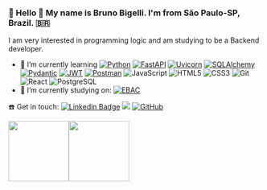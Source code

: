 ### 👋 Hello 👋 My name is Bruno Bigelli. I'm from São Paulo-SP, Brazil. :brazil:


I am very interested in programming logic and am studying to be a Backend developer.


- 🌱 I’m currently learning [![Python](https://img.shields.io/badge/Python-3.9%2B-blue?logo=python&logoColor=white)](https://www.python.org/) [![FastAPI](https://img.shields.io/badge/FastAPI-005571?logo=fastapi&logoColor=white)](https://fastapi.tiangolo.com/) [![Uvicorn](https://img.shields.io/badge/Uvicorn-5ccb93?logo=uvicorn&logoColor=white)](https://www.uvicorn.org/) [![SQLAlchemy](https://img.shields.io/badge/SQLAlchemy-1.4%2B-red?logo=python&logoColor=white)](https://www.sqlalchemy.org/) [![Pydantic](https://img.shields.io/badge/Pydantic-v2-green?logo=python&logoColor=white)](https://pydantic-docs.helpmanual.io/) [![JWT](https://img.shields.io/badge/JWT-Auth-black?logo=json-web-tokens&logoColor=white)](https://jwt.io/) [![Postman](https://img.shields.io/badge/Testado_com-Postman-FF6C37?logo=postman&logoColor=white)](https://www.postman.com/) ![JavaScript](https://img.shields.io/badge/-JavaScript-333333?style=flat&logo=JavaScript&logoColor=#F7DF1E) ![HTML5](https://img.shields.io/badge/-HTML5-333333?style=flat&logo=HTML5&logoColor=#E34F26) ![CSS3](https://img.shields.io/badge/-CSS3-333333?style=flat&logo=CSS3&logoColor=#E34F26) ![Git](https://img.shields.io/badge/-Git-333333?style=flat&logo=Git&logoColor=#F05032) ![React](https://img.shields.io/badge/-React-333333?style=flat&logo=React&logoColor=#61DAFB) ![PostgreSQL](https://img.shields.io/badge/-PostgreSQL-333333?style=flat&logo=PostgreSQL&logoColor=#4169E1) 
- 📖 I’m currently studying on: [![EBAC](https://img.shields.io/badge/EBAC-8A2BE2?logo=ebac&logoColor=white)](https://ebaconline.com.br/)




:phone: Get in touch: [![Linkedin Badge](https://img.shields.io/badge/-LinkedIn-blue?style=flat-square&logo=Linkedin&logoColor=white&link=https://www.linkedin.com/in/bbigelli/)](https://www.linkedin.com/in/brunobigelli/)  <a href="https://wa.me/5511952302900" alt="WhatsApp" target="_blank"><img src="https://img.shields.io/badge/-WhatsApp-25d366?style=flat-square&labelColor=25d366&logo=whatsapp&logoColor=white&link=https://wa.me/5584981430120"/></a>  [![GitHub](https://img.shields.io/badge/-GitHub-333333?style=flat&logo=GitHub&logoColor=#181717)](https://github.com/bbigelli)

<img height="120em" src="https://github-readme-stats.vercel.app/api?username=bbigelli&show_icons=true&theme=dracula&include_all_commits=true&count_private=true%22/%3E"><img height="120em" src="https://github-readme-stats.vercel.app/api/top-langs/?username=bbigelli&layout=compact&langs_count=7&theme=dracula%22/%3E">


<!--
**bbigelli/bbigelli** is a ✨ _special_ ✨ repository because its `README.md` (this file) appears on your GitHub profile.

Here are some ideas to get you started:

- 🔭 I’m currently working on ...
- 🌱 I’m currently learning ...
- 👯 I’m looking to collaborate on ...
- 🤔 I’m looking for help with ...
- 💬 Ask me about ...
- 📫 How to reach me: ...
- 😄 Pronouns: ...
- ⚡ Fun fact: ...
-->
